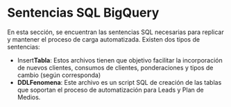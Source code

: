 # Sentencias SQL BigQuery

En esta sección, se encuentran las sentencias SQL necesarias para replicar y mantener el proceso de carga automatizada. Existen dos tipos de sentencias:

- Insert**Tabla**: Estos archivos tienen que objetivo facilitar la incorporación de nuevos clientes, consumos de clientes, ponderaciones y tipos de cambio (según corresponda)
- **DDLFenomena**: Este archivo es un script SQL de creación de las tablas que soportan el proceso de automatización para Leads y Plan de Medios.